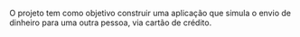 O projeto tem como objetivo construir uma aplicação que simula o envio de dinheiro para uma outra pessoa, via cartão de crédito.
